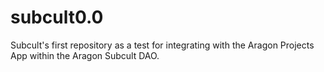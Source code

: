 # subcult0.0
Subcult's first repository as a test for integrating with the Aragon Projects App within the Aragon Subcult DAO.
